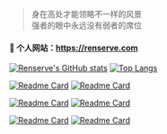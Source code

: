 > 身在高处才能领略不一样的风景    
> 强者的眼中永远没有弱者的席位

#### 🦀 个人网站：https://renserve.com

[![Renserve's GitHub stats](https://github-readme-stats-renserve.vercel.app/api?username=renserve&show_icons=true)](https://github.com/anuraghazra/github-readme-stats)
[![Top Langs](https://github-readme-stats-renserve.vercel.app/api/top-langs/?username=renserve&langs_count=8&layout=compact)](https://github.com/anuraghazra/github-readme-stats)


[![Readme Card](https://github-readme-stats.vercel.app/api/pin/?username=renserve&repo=WebStack)](https://github.com/renserve/WebStack)
[![Readme Card](https://github-readme-stats.vercel.app/api/pin/?username=renserve&repo=fileManage)](https://github.com/renserve/fileManage)

[![Readme Card](https://github-readme-stats.vercel.app/api/pin/?username=renserve&repo=fileManageApi)](https://github.com/renserve/fileManageApi)
[![Readme Card](https://github-readme-stats.vercel.app/api/pin/?username=renserve&repo=blog-nuxt)](https://github.com/renserve/blog-nuxt)

[![Readme Card](https://github-readme-stats.vercel.app/api/pin/?username=renserve&repo=blog-avue)](https://github.com/renserve/blog-avue)
[![Readme Card](https://github-readme-stats.vercel.app/api/pin/?username=renserve&repo=blog-koa)](https://github.com/renserve/blog-koa)
